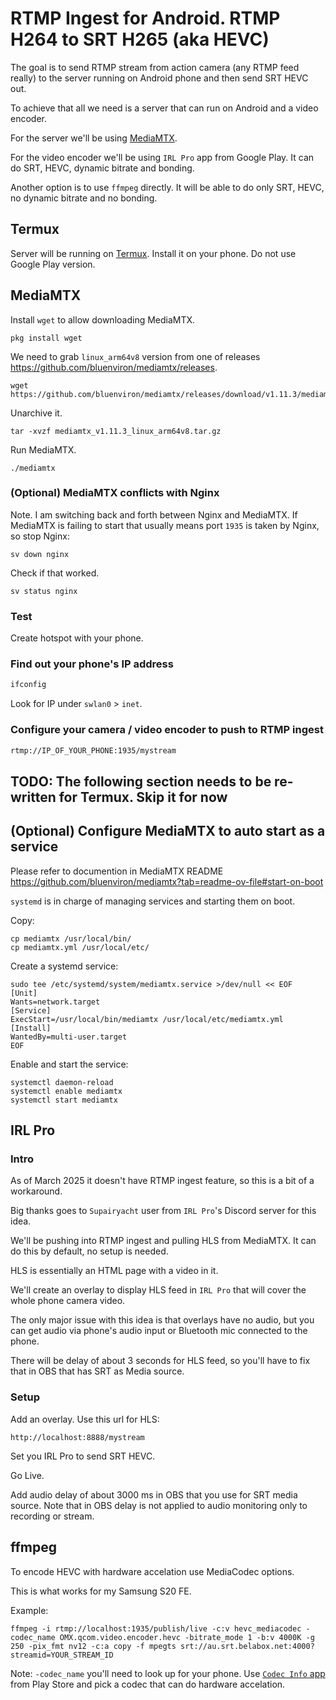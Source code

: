 # RTMP Ingest for Android. RTMP H264 to SRT H265 (aka HEVC)

The goal is to send RTMP stream from action camera (any RTMP feed really) to the server running on Android phone and then send SRT HEVC out.

To achieve that all we need is a server that can run on Android and a video encoder.

For the server we'll be using [MediaMTX](https://github.com/bluenviron/mediamtx).

For the video encoder we'll be using `IRL Pro` app from Google Play. It can do SRT, HEVC, dynamic bitrate and bonding.

Another option is to use `ffmpeg` directly. It will be able to do only SRT, HEVC, no dynamic bitrate and no bonding.

## Termux

Server will be running on [Termux](https://termux.dev/en/). Install it on your phone. Do not use Google Play version.

## MediaMTX

Install `wget` to allow downloading MediaMTX.

```
pkg install wget
```

We need to grab `linux_arm64v8` version from one of releases https://github.com/bluenviron/mediamtx/releases.

```
wget https://github.com/bluenviron/mediamtx/releases/download/v1.11.3/mediamtx_v1.11.3_linux_arm64v8.tar.gz
```

Unarchive it.

```
tar -xvzf mediamtx_v1.11.3_linux_arm64v8.tar.gz
```

Run MediaMTX.

```
./mediamtx
```

### (Optional) MediaMTX conflicts with Nginx

Note. I am switching back and forth between Nginx and MediaMTX. If MediaMTX is failing to start that usually means port `1935` is taken by Nginx, so stop Nginx:

```
sv down nginx
```

Check if that worked.

```
sv status nginx
```

### Test

Create hotspot with your phone.

### Find out your phone's IP address

```sh
ifconfig
```

Look for IP under `swlan0` > `inet`.

### Configure your camera / video encoder to push to RTMP ingest

```sh
rtmp://IP_OF_YOUR_PHONE:1935/mystream
```

## TODO: The following section needs to be re-written for Termux. Skip it for now
## (Optional) Configure MediaMTX to auto start as a service

Please refer to documention in MediaMTX README https://github.com/bluenviron/mediamtx?tab=readme-ov-file#start-on-boot

`systemd` is in charge of managing services and starting them on boot.

Copy:

```
cp mediamtx /usr/local/bin/
cp mediamtx.yml /usr/local/etc/
```

Create a systemd service:

```
sudo tee /etc/systemd/system/mediamtx.service >/dev/null << EOF
[Unit]
Wants=network.target
[Service]
ExecStart=/usr/local/bin/mediamtx /usr/local/etc/mediamtx.yml
[Install]
WantedBy=multi-user.target
EOF
```

Enable and start the service:

```
systemctl daemon-reload
systemctl enable mediamtx
systemctl start mediamtx
```

## IRL Pro

### Intro

As of March 2025 it doesn't have RTMP ingest feature, so this is a bit of a workaround.

Big thanks goes to `Supairyacht` user from `IRL Pro`'s Discord server for this idea.

We'll be pushing into RTMP ingest and pulling HLS from MediaMTX. It can do this by default, no setup is needed.

HLS is essentially an HTML page with a video in it.

We'll create an overlay to display HLS feed in `IRL Pro` that will cover the whole phone camera video.

The only major issue with this idea is that overlays have no audio, but you can get audio via phone's audio input or Bluetooth mic connected to the phone.

There will be delay of about 3 seconds for HLS feed, so you'll have to fix that in OBS that has SRT as Media source.

### Setup

Add an overlay. Use this url for HLS:

```
http://localhost:8888/mystream
```

Set you IRL Pro to send SRT HEVC.

Go Live.

Add audio delay of about 3000 ms in OBS that you use for SRT media source. Note that in OBS delay is not applied to audio monitoring only to recording or stream.

## ffmpeg

To encode HEVC with hardware accelation use MediaCodec options.

This is what works for my Samsung S20 FE.

Example:
```
ffmpeg -i rtmp://localhost:1935/publish/live -c:v hevc_mediacodec -codec_name OMX.qcom.video.encoder.hevc -bitrate_mode 1 -b:v 4000K -g 250 -pix_fmt nv12 -c:a copy -f mpegts srt://au.srt.belabox.net:4000?streamid=YOUR_STREAM_ID
```

Note: `-codec_name` you'll need to look up for your phone. Use [`Codec Info` app](https://play.google.com/store/apps/details?id=com.parseus.codecinfo) from Play Store and pick a codec that can do hardware accelation.
